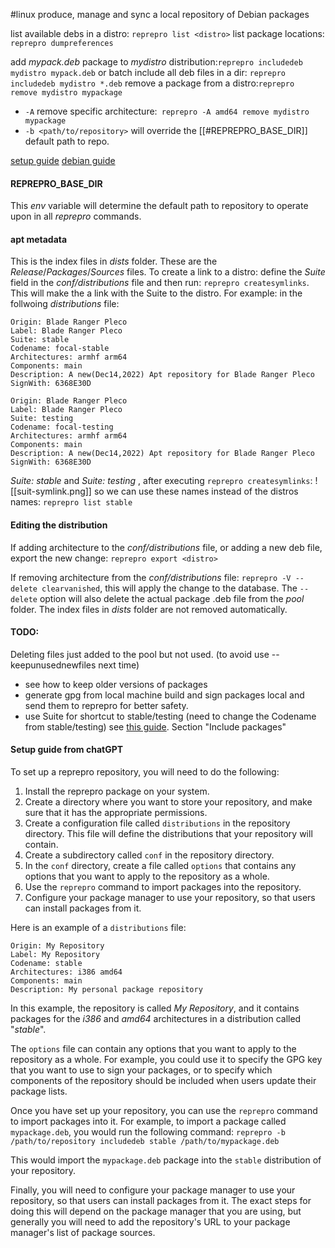 #linux 
produce, manage and sync a local repository of Debian packages

list available debs in a distro: `reprepro list <distro>`
list package locations: `reprepro dumpreferences`

add *mypack.deb* package to *mydistro* distribution:`reprepro includedeb mydistro mypack.deb`
or batch include all deb files in a dir: `reprepro includedeb mydistro *.deb`
remove a package from a distro:`reprepro remove mydistro mypackage`
- `-A` remove specific architecture:` reprepro -A amd64 remove mydistro mypackage`
- `-b <path/to/repository>` will override the [[#REPREPRO_BASE_DIR]] default path to repo.

[setup guide](https://www.virtono.com/community/tutorial-how-to/create-your-own-apt-repository-with-reprepro-on-ubuntu/)
[debian guide](https://wiki.debian.org/DebianRepository/SetupWithReprepro)

#### REPREPRO_BASE_DIR
This *env* variable will determine the default path to repository to operate upon in all *reprepro* commands.

#### apt metadata
This is the index files in *dists* folder. These are the *Release*/*Packages*/*Sources* files.
To create a link to a distro: define the *Suite* field in the *conf/distributions* file and then run: `reprepro createsymlinks`. This will make the a link with the Suite to the distro. For example:
in the follwoing *distributions* file:
```reprepro
Origin: Blade Ranger Pleco
Label: Blade Ranger Pleco
Suite: stable
Codename: focal-stable
Architectures: armhf arm64
Components: main
Description: A new(Dec14,2022) Apt repository for Blade Ranger Pleco
SignWith: 6368E30D

Origin: Blade Ranger Pleco
Label: Blade Ranger Pleco
Suite: testing
Codename: focal-testing
Architectures: armhf arm64
Components: main
Description: A new(Dec14,2022) Apt repository for Blade Ranger Pleco
SignWith: 6368E30D
```
*Suite: stable* and *Suite: testing* , after executing `reprepro createsymlinks`:
![[suit-symlink.png]]
so we can use these names instead of the distros names: `reprepro list stable`

#### Editing the distribution
If adding architecture to the *conf/distributions* file, or adding a new deb file,
export the new change: `reprepro export <distro>` 

If removing architecture from the *conf/distributions* file: `reprepro -V --delete clearvanished`, this will apply the change to the database. The `--delete` option will also delete the actual package .deb file from the *pool* folder. The index files in *dists* folder are not removed automatically.

#### TODO:
Deleting files just added to the pool but not used.
(to avoid use --keepunusednewfiles next time)
- see how to keep older versions of packages
- generate gpg from local machine build and sign packages local and send them to reprepro for better safety.
- use Suite for shortcut to stable/testing (need to change the Codename from stable/testing) see [this guide](https://www.virtono.com/community/tutorial-how-to/create-your-own-apt-repository-with-reprepro-on-ubuntu/). Section "Include packages"

#### Setup guide from chatGPT
To set up a reprepro repository, you will need to do the following:
1.  Install the reprepro package on your system.
2.  Create a directory where you want to store your repository, and make sure that it has the appropriate permissions.
3.  Create a configuration file called `distributions` in the repository directory. This file will define the distributions that your repository will contain.
4.  Create a subdirectory called `conf` in the repository directory.
5.  In the `conf` directory, create a file called `options` that contains any options that you want to apply to the repository as a whole.
6.  Use the `reprepro` command to import packages into the repository.
7.  Configure your package manager to use your repository, so that users can install packages from it.

Here is an example of a `distributions` file:

```reprepro
Origin: My Repository
Label: My Repository
Codename: stable
Architectures: i386 amd64
Components: main
Description: My personal package repository
```

In this example, the repository is called *My Repository*, and it contains packages for the *i386* and *amd64* architectures in a distribution called "*stable*".

The `options` file can contain any options that you want to apply to the repository as a whole. For example, you could use it to specify the GPG key that you want to use to sign your packages, or to specify which components of the repository should be included when users update their package lists.

Once you have set up your repository, you can use the `reprepro` command to import packages into it. For example, to import a package called `mypackage.deb`, you would run the following command:
`reprepro -b /path/to/repository includedeb stable /path/to/mypackage.deb`

This would import the `mypackage.deb` package into the `stable` distribution of your repository.

Finally, you will need to configure your package manager to use your repository, so that users can install packages from it. The exact steps for doing this will depend on the package manager that you are using, but generally you will need to add the repository's URL to your package manager's list of package sources.
